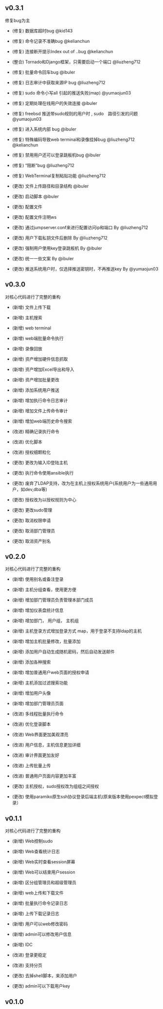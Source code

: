 ## v0.3.1
修复bug为主

* (修复) 数据库超时bug    @kid143

* (修复) 命令记录不准确bug    @kelianchun

* (修复) 连接断开提示Index out of ..bug    @kelianchun

* (整合) Tornado和Django框架，只需要启动一个端口    @liuzheng712

* (修复) 批量命令回车bug     @ibuler

* (修复) 日志审计中获取来源IP bug     @liuzheng712

* (修复) sudo 命令小写all 引起的推送失败(map)    @yumaojun03

* (修复) 定期处理在线用户的失效连接    @ibuler

* (修复) freebsd 推送带sudo规则的用户时 , sudo　路径引发的问题      @yumaojun03
 
* (修复) 进入系统内部 bug    @ibuler

* (修复) 特殊编码导致web terminal和录像挂掉bug    @liuzheng712 @kelianchun

* (修复) 禁用用户还可以登录跳板机bug    @ibuler

* (修复) “阻断”bug    @liuzheng712

* (修复) WebTerminal复制粘贴功能    @liuzheng712

* (更改) 文件上传路径和目录结构    @ibuler

* (更改) 启动脚本      @ibuler

* (更改) 配置文件

* (更改) 配置文件注明ws

* (更改) 通过jumpserver.conf来进行配置访问ip和端口   By @liuzheng712

* (更改) 用户下载私钥文件后删除   By @liuzheng712

* (更改) 强制用户使用key登录跳板机   By   @ibuler

* (更改) 统一一些文案   By   @ibuler

* (更改) 推送系统用户时，仅选择推送密钥时，不再推送key    By @yumaojun03

## v0.3.0
对核心代码进行了完整的重构

* (新增) 文件上传下载

* (新增) 主机搜索

* (新增) web terminal

* (新增) web端批量命令执行

* (新增) 录像回放

* (新增)  资产增加硬件信息抓取

* (新增) 资产增加Excel导出和导入

* (新增) 资产增加批量更改

* (新增) 添加系统用户推送

* (新增) 增加执行命令日志审计

* (新增) 增加文件上传命令审计

* (新增) 增加web端历史命令搜索

* (改进) 精确记录执行命令

* (改进) 优化脚本

* (改进) 授权细颗粒化

* (更改) 更改为输入ID登陆主机

* (更改) 执行命令使用ansible执行

* (更改) 废弃了LDAP支持，改为在主机上授权系统用户(系统用户为一些通用用户，如dev,dba等)

* (更改) 授权改为以授权规则为中心

* (更改) 更改sudo管理

* (更改) 取消权限申请

* (更改) 取消部门管理员

* (更改) 取消资产别名

## v0.2.0
对核心代码进行了完整的重构

* (新增) 使用别名或备注登录 

* (新增) 主机分组查看，使用更方便 

* (新增) 增加部门管理员负责管理本部门成员

* (新增) 增加仪表盘统计信息

* (新增) 增加部门， 用户组， 主机组 

* (新增) 主机登录方式增加登录方式 map，用于登录不支持ldap的主机 

* (新增) 增加主机批量修改，批量添加 

* (新增) 添加用户自动生成随机密码，然后自动发送邮件
 
* (新增) 添加各种搜索
 
* (新增) 增加普通用户web页面的授权申请

* (新增) 主机添加过滤搜索功能

* (新增) 增加用户头像
 
* (新增) 增加部门管理员页面

* (改进) 多线程批量执行命令
 
* (改进) 优化登录脚本

* (改进) Web界面更加美观漂亮

* (改进) 用户信息，主机信息更加详细
 
* (改进) 审计界面更加友好

* (改进) 上传批量上传 

* (改进) 普通用户页面内容更加丰富

* (更改) 主机授权，sudo授权改为组组之间授权
 
* (更改) 使用paramiko原生ssh协议登录后端主机(原来版本使用pexpect模拟登录）

## v0.1.1
对核心代码进行了完整的重构

* (新增) Web控制sudo

* (新增) Web查看统计日志

* (新增) Web实时查看session屏幕

* (新增) Web可以结束用户session

* (新增) 区分组管理员和超级管理员

* (新增) web上传和下载文件

* (新增) 批量执行命令记录日志

* (新增) 上传下载记录日志

* (新增) 用户可以web修改密码

* (新增) admin可以修改用户信息

* (新增) IDC

* (改进) 登录更稳定

* (改进) 支持分页

* (更改) 去掉shell脚本，来添加用户

* (更改) admin可以下载用户key


## v0.1.0
